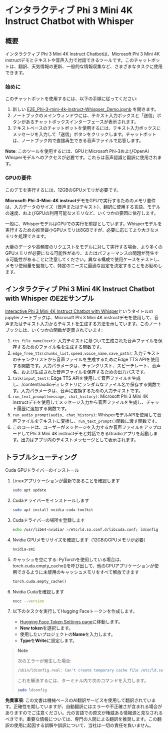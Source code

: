 # インタラクティブ Phi 3 Mini 4K Instruct Chatbot with Whisper

## 概要

インタラクティブ Phi 3 Mini 4K Instruct Chatbotは、Microsoft Phi 3 Mini 4K instructデモとテキストや音声入力で対話できるツールです。このチャットボットは、翻訳、天気情報の更新、一般的な情報収集など、さまざまなタスクに使用できます。

### 始めに

このチャットボットを使用するには、以下の手順に従ってください:

1. 新しい [E2E_Phi-3-mini-4k-instruct-Whispser_Demo.ipynb](https://github.com/microsoft/Phi-3CookBook/blob/main/code/06.E2E/E2E_Phi-3-mini-4k-instruct-Whispser_Demo.ipynb) を開きます。
2. ノートブックのメインウィンドウには、テキスト入力ボックスと「送信」ボタンがあるチャットボックスインターフェースが表示されます。
3. テキストベースのチャットボットを使用するには、テキスト入力ボックスにメッセージを入力して「送信」ボタンをクリックします。チャットボットは、ノートブック内で直接再生できる音声ファイルで応答します。

**Note**: このツールを使用するには、GPUとMicrosoft Phi-3およびOpenAI Whisperモデルへのアクセスが必要です。これらは音声認識と翻訳に使用されます。

### GPUの要件

このデモを実行するには、12GBのGPUメモリが必要です。

**Microsoft-Phi-3-Mini-4K instruct**デモをGPUで実行するためのメモリ要件は、入力データのサイズ（音声またはテキスト）、翻訳に使用する言語、モデルの速度、およびGPUの利用可能なメモリなど、いくつかの要因に依存します。

一般に、WhisperモデルはGPUでの実行を前提としています。Whisperモデルを実行するための推奨最小GPUメモリは8GBですが、必要に応じてより大きなメモリを処理できます。

大量のデータや高頻度のリクエストをモデルに対して実行する場合、より多くのGPUメモリが必要になる可能性があり、またはパフォーマンスの問題が発生する可能性があることに注意してください。異なる構成で使用ケースをテストし、メモリ使用量を監視して、特定のニーズに最適な設定を決定することをお勧めします。

## インタラクティブ Phi 3 Mini 4K Instruct Chatbot with Whisper のE2Eサンプル

[Interactive Phi 3 Mini 4K Instruct Chatbot with Whisper](https://github.com/microsoft/Phi-3CookBook/blob/main/code/06.E2E/E2E_Phi-3-mini-4k-instruct-Whispser_Demo.ipynb)というタイトルのjupyterノートブックは、Microsoft Phi 3 Mini 4K instructデモを使用して、音声またはテキスト入力からテキストを生成する方法を示しています。このノートブックには、いくつかの関数が定義されています:

1. `tts_file_name(text)`: 入力テキストに基づいて生成された音声ファイルを保存するためのファイル名を生成する関数です。
1. `edge_free_tts(chunks_list,speed,voice_name,save_path)`: 入力テキストのチャンクリストから音声ファイルを生成するためにEdge TTS APIを使用する関数です。入力パラメータは、チャンクリスト、スピーチレート、音声名、および生成された音声ファイルを保存するための出力パスです。
1. `talk(input_text)`: Edge TTS APIを使用して音声ファイルを生成し、/content/audioディレクトリにランダムなファイル名で保存する関数です。入力パラメータは、音声に変換するための入力テキストです。
1. `run_text_prompt(message, chat_history)`: Microsoft Phi 3 Mini 4K instructデモを使用してメッセージ入力から音声ファイルを生成し、チャット履歴に追加する関数です。
1. `run_audio_prompt(audio, chat_history)`: WhisperモデルAPIを使用して音声ファイルをテキストに変換し、`run_text_prompt()`関数に渡す関数です。
1. このコードは、ユーザーがメッセージを入力するか音声ファイルをアップロードしてPhi 3 Mini 4K instructデモと対話できるGradioアプリを起動します。出力はアプリ内のテキストメッセージとして表示されます。

## トラブルシューティング

Cuda GPUドライバーのインストール

1. Linuxアプリケーションが最新であることを確認します

    ```bash
    sudo apt update
    ```

1. Cudaドライバーをインストールします

    ```bash
    sudo apt install nvidia-cuda-toolkit
    ```

1. Cudaドライバーの場所を登録します

    ```bash
    echo /usr/lib64-nvidia/ >/etc/ld.so.conf.d/libcuda.conf; ldconfig
    ```

1. Nvidia GPUメモリサイズを確認します（12GBのGPUメモリが必要）

    ```bash
    nvidia-smi
    ```

1. キャッシュを空にする: PyTorchを使用している場合は、torch.cuda.empty_cache()を呼び出して、他のGPUアプリケーションが使用できるように未使用のキャッシュメモリをすべて解放できます

    ```python
    torch.cuda.empty_cache() 
    ```

1. Nvidia Cudaを確認します

    ```bash
    nvcc --version
    ```

1. 以下のタスクを実行してHugging Faceトークンを作成します。

    - [Hugging Face Token Settings page](https://huggingface.co/settings/tokens)に移動します。
    - **New token**を選択します。
    - 使用したいプロジェクトの**Name**を入力します。
    - **Type**を**Write**に設定します。

> **Note**
>
> 次のエラーが発生した場合:
>
> ```bash
> /sbin/ldconfig.real: Can't create temporary cache file /etc/ld.so.cache~: Permission denied 
> ```
>
> これを解決するには、ターミナル内で次のコマンドを入力します。
>
> ```bash
> sudo ldconfig
> ```

**免責事項**:
この文書は機械ベースのAI翻訳サービスを使用して翻訳されています。正確性を期していますが、自動翻訳にはエラーや不正確さが含まれる場合がありますのでご注意ください。元の言語での原文が権威ある情報源と見なされるべきです。重要な情報については、専門の人間による翻訳を推奨します。この翻訳の使用に起因する誤解や誤訳について、当社は一切の責任を負いません。